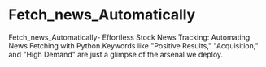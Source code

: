 # Fetch_news_Automatically
Fetch_news_Automatically- Effortless Stock News Tracking: Automating News Fetching with Python.Keywords like "Positive Results," "Acquisition," and "High Demand" are just a glimpse of the arsenal we deploy.
